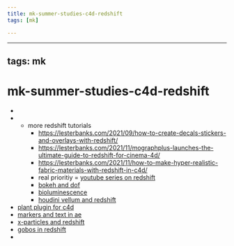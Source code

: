 ```yaml
---
title: mk-summer-studies-c4d-redshift
tags: [mk]

---
```


---
tags: mk
---

# mk-summer-studies-c4d-redshift


- 
- - more redshift tutorials
    - https://lesterbanks.com/2021/09/how-to-create-decals-stickers-and-overlays-with-redshift/
    - https://lesterbanks.com/2021/11/mographplus-launches-the-ultimate-guide-to-redshift-for-cinema-4d/
    - https://lesterbanks.com/2021/11/how-to-make-hyper-realistic-fabric-materials-with-redshift-in-c4d/
    - real prioritiy = [youtube series on redshift](https://lesterbanks.com/2021/11/how-to-create-realistic-everyday-materials-with-redshift-for-cinema-4d/)
    - [bokeh and dof](https://lesterbanks.com/2022/01/understanding-dof-and-bokeh-with-redshift-for-c4d/)
    - [bioluminescence](https://lesterbanks.com/2022/04/how-to-make-a-bioluminescent-material-with-redshift/)
    - [houdini vellum and redshift](https://lesterbanks.com/2022/04/working-with-some-of-vellums-underused-attributes/)
- [plant plugin for c4d](https://lesterbanks.com/2022/04/how-to-create-plants-in-c4d-using-taiao/)
- [markers and text in ae](https://lesterbanks.com/2022/04/how-to-link-text-animation-to-markers-in-after-effects/)
- [x-particles and redshift](https://www.linkedin.com/learning/cinema-4d-x-particles-and-redshift-techniques/what-you-should-know?autoplay=true&u=2194065)
- [gobos in redshift](https://lesterbanks.com/2022/05/how-to-create-more-interest-with-gobos-in-redshift/)
- 